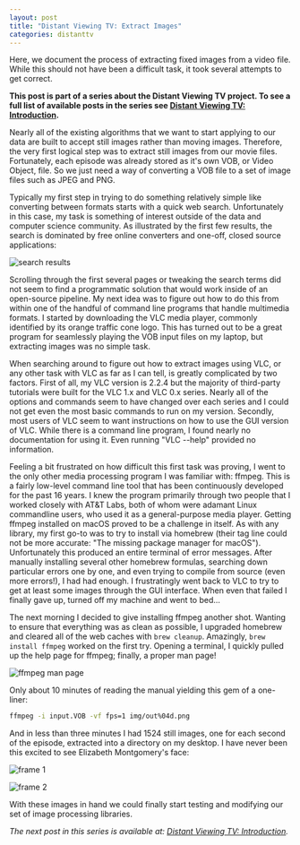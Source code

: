 ```yaml
---
layout: post
title: "Distant Viewing TV: Extract Images"
categories: distanttv
---
```


Here, we document the process of extracting fixed images from
a video file. While this should not have been a difficult task,
it took several attempts to get correct.

**This post is part of a series about the Distant Viewing TV
project. To see a full list of available posts in the series
see [Distant Viewing TV: Introduction](../dtv-introduction).**

Nearly all of the existing algorithms that we want to start
applying to our data are built to accept still images rather
than moving images. Therefore, the very first logical step
was to extract still images from our movie files. Fortunately,
each episode was already stored as it's own VOB, or Video Object,
file. So we just need a way of converting a VOB file to a set
of image files such as JPEG and PNG.

Typically my first step in trying to do something relatively
simple like converting between formats starts with a quick
web search. Unfortunately in this case, my task is something
of interest outside of the data and computer science community.
As illustrated by the first few results, the search is dominated
by free online converters and one-off, closed source applications:

![search results](https://statsmaths.github.io/blog/assets/2017-06-01-dtv-extract-images/img01.jpg)

Scrolling through the first several pages or tweaking the search
terms did not seem to find a programmatic solution that would
work inside of an open-source pipeline. My next idea was to
figure out how to do this from within one of the handful of
command line programs that handle multimedia formats. I started
by downloading the VLC media player, commonly identified by its
orange traffic cone logo. This has turned out to be a great
program for seamlessly playing the VOB input files on my laptop,
but extracting images was no simple task.

When searching around to figure out how to extract images using
VLC, or any other task with VLC as far as I can tell, is greatly
complicated by two factors. First of all, my VLC version is 2.2.4
but the majority of third-party tutorials were built for the
VLC 1.x and VLC 0.x series. Nearly all of the options and commands
seem to have changed over each series and I could not get even
the most basic commands to run on my version. Secondly, most users
of VLC seem to want instructions on how to use the GUI version of
VLC. While there is a command line program, I found nearly no
documentation for using it. Even running "VLC --help" provided
no information.

Feeling a bit frustrated on how difficult this first task was
proving, I went to the only other media processing program I was
familiar with: ffmpeg. This is a fairly low-level command line
tool that has been continuously developed for the past 16 years.
I knew the program primarily through two people that I worked
closely with AT&T Labs, both of whom were adamant Linux
commandline users, who used it as a general-purpose media
player. Getting ffmpeg installed on macOS proved to be a challenge
in itself. As with any library, my first go-to was to try to
install via homebrew (their tag line could not be more accurate:
"The missing package manager for macOS"). Unfortunately this
produced an entire terminal of error messages. After manually
installing several other homebrew formulas, searching down
particular errors one by one, and even trying to compile from
source (even more errors!), I had had enough. I frustratingly
went back to VLC to try to get at least some images through
the GUI interface. When even that failed I finally gave up,
turned off my machine and went to bed...

The next morning I decided to give installing ffmpeg another
shot. Wanting to ensure that everything was as clean as possible,
I upgraded homebrew and cleared all of the web caches with
`brew cleanup`. Amazingly, `brew install ffmpeg` worked on the
first try. Opening a terminal, I quickly pulled up the help
page for ffmpeg; finally, a proper man page!

![ffmpeg man page](https://statsmaths.github.io/blog/assets/2017-06-01-dtv-extract-images/img02.jpg)

Only about 10 minutes of reading the manual yielding this gem
of a one-liner:

```sh
ffmpeg -i input.VOB -vf fps=1 img/out%04d.png
```

And in less than three minutes I had 1524 still images, one for
each second of the episode, extracted into a directory on my
desktop. I have never been this excited to see Elizabeth Montgomery's
face:

![frame 1](https://statsmaths.github.io/blog/assets/2017-06-01-dtv-extract-images/img03.png)

![frame 2](https://statsmaths.github.io/blog/assets/2017-06-01-dtv-extract-images/img04.png)

With these images in hand we could finally start testing and
modifying our set of image processing libraries.

*The next post in this series is available at:
[Distant Viewing TV: Introduction](../dtv-face-detection).*




